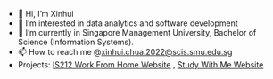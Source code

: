 - 👋 Hi, I’m Xinhui
- 👀 I’m interested in data analytics and software development
- 🌱 I’m currently in Singapore Management University, Bachelor of Science (Information Systems).
- 📫 How to reach me @xinhui.chua.2022@scis.smu.edu.sg
- Projects: [IS212 Work From Home Website](https://spm-g5t2.netlify.app/) , [Study With Me Website](soloscholar.netlify.app/)
